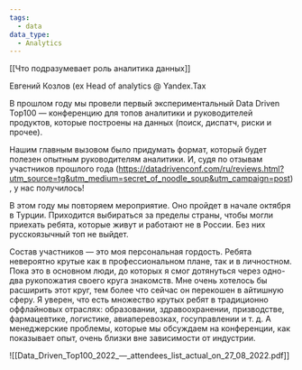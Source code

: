 ```yaml
---
tags:
  - data
data_type:
  - Analytics
---
```



[[Что подразумевает роль аналитика данных]]

Евгений Козлов (ex Head of analytics @ Yandex.Tax

В прошлом году мы провели первый экспериментальный Data Driven Top100 — конференцию для топов аналитики и руководителей продуктов, которые построены на данных (поиск, диспатч, риски и прочее).

Нашим главным вызовом было придумать формат, который будет полезен опытным руководителям аналитики. И, судя по отзывам участников прошлого года (https://datadrivenconf.com/ru/reviews.html?utm_source=tg&utm_medium=secret_of_noodle_soup&utm_campaign=post), у нас получилось!

В этом году мы повторяем мероприятие. Оно пройдет в начале октября в Турции. Приходится выбираться за пределы страны, чтобы могли приехать ребята, которые живут и работают не в России. Без них русскоязычный топ не выйдет.

Состав участников  — это моя персональная гордость. Ребята невероятно крутые как в профессиональном плане, так и в личностном. Пока это в основном люди, до которых я смог дотянуться через одно-два рукопожатия своего круга знакомств. Мне очень хотелось бы расширить этот круг, тем более что сейчас он перекошен в айтишную сферу. Я уверен, что есть множество крутых ребят в традиционно оффлайновых отраслях: образовании, здравоохранении, призводстве, фармацевтике, логистике, авиаперевозках, госуправлении и т. д. А менеджерские проблемы, которые мы обсуждаем на конференции, как показывает опыт, очень близки вне зависимости от индустрии.


![[Data_Driven_Top100_2022_—_attendees_list_actual_on_27_08_2022.pdf]]
